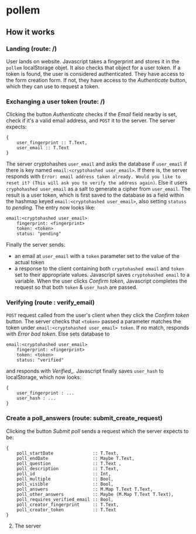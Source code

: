 # pollem

## How it works

### Landing (route: /)
User lands on website. Javascript takes a fingerprint and stores it in the `pollem` localStorage objet. It also checks that object for a user token. If a token is found, the user is considered authenticated. They have access to the form creation form. If not, they have access to the _Authenticate_ button, which they can use to request a token.

### Exchanging a user token (route: /)
Clicking the button _Authenticate_ checks if the _Email_ field nearby is set, check if it's a valid email address, and `POST` it to the server. The server expects:
```
{
    user_fingerprint :: T.Text,
    user_email :: T.Text
}
```
The server cryptohashes `user_email` and asks the database if `user_email` if there is key named `email:<cryptohashed user_email>`. If there is, the server responds with `Error: email address taken already. Would you like to reset it? (This will ask you to verify the address again)`. Else it users `cryphohashed user_email` as a salt to generate a cipher from `user_email`. The result is a user token, which is first saved to the database as a field within the hashmap keyed `email:<cryptohashed user_email>`, also setting `statuss` to _pending_. The entry now looks like:
```
email:<cryptohashed user_email>
    fingerprint: <fingerprint>
    token: <token>
    status: "pending"
```
Finally the server sends: 
* an email at `user_email` with a `token` parameter set to the value of the actual token
* a response to the client containing both `cryptohashed email` and `token` set to their appropriate values. 
Javascript saves `cryptohashed email` to a variable. When the user clicks _Confirm token_, Javascript completes the request so that both `token` & `user_hash` are passed.

### Verifying (route : verify_email)
`POST` request called from the user's client when they click the _Confirm token_ button. The server checks that `<token>` passed a parameter matches the token under `email:<cryptohashed user_email> token`. If no match, responds with _Error bad token_. Else sets database to
```
email:<cryptohashed user_email>
    fingerprint: <fingerprint>
    token: <token>
    status: "verified"
```
and responds with _Verified__. Javascript finally saves `user_hash` to localStorage, which now looks:
```
{
    user_fingerprint : ...
    user_hash : ...
}
```
### Create a poll_answers (route: submit_create_request)
Clicking the button _Submit poll_ sends a request which the server expects to be:
```
{
    poll_startDate               :: T.Text,
    poll_endDate                 :: Maybe T.Text,
    poll_question                :: T.Text ,
    poll_description             :: T.Text,
    poll_id                      :: Int,
    poll_multiple                :: Bool,
    poll_visible                 :: Bool,
    poll_answers                 :: M.Map T.Text T.Text,
    poll_other_answers           :: Maybe (M.Map T.Text T.Text),
    poll_requires_verified_email :: Bool,
    poll_creator_fingerprint     :: T.Text,
    poll_creator_token           :: T.Text
}
```
2. The server 
